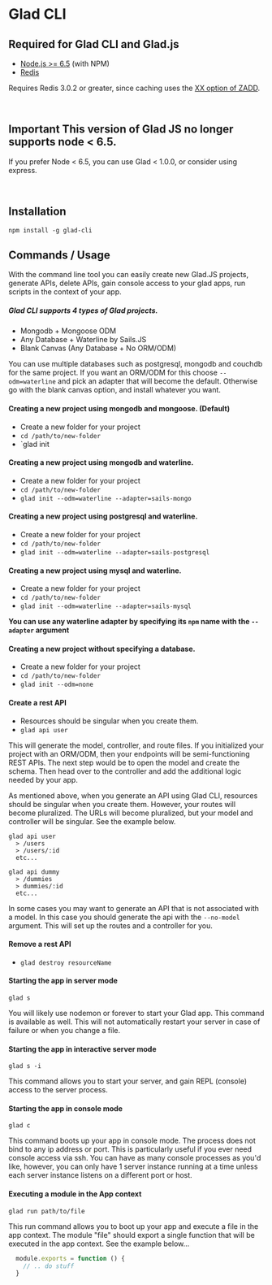 # Glad CLI

## Required for Glad CLI and Glad.js

* [Node.js >= 6.5](http://nodejs.org/) (with NPM)
* [Redis](http://redis.io/)

Requires Redis 3.0.2 or greater, since caching uses the [XX option of ZADD](https://redis.io/commands/zadd#zadd-options-redis-302-or-greater).

<br>

## Important This version of Glad JS no longer supports node < 6.5.

If you prefer Node < 6.5, you can use Glad < 1.0.0, or consider using express.

<br>

## Installation

`npm install -g glad-cli`

## Commands / Usage

With the command line tool you can easily create new Glad.JS projects, generate APIs, delete APIs, gain console access to your glad apps, run
scripts in the context of your app.

##### Glad CLI supports 4 types of Glad projects.

- Mongodb + Mongoose ODM
- Any Database + Waterline by Sails.JS
- Blank Canvas (Any Database + No ORM/ODM)

You can use multiple databases such as postgresql, mongodb and couchdb for the same project.
If you want an ORM/ODM for this choose `--odm=waterline` and pick an adapter that will become the default.
Otherwise go with the blank canvas option, and install whatever you want.


#### Creating a new project using mongodb and mongoose. (Default)

- Create a new folder for your project
- `cd /path/to/new-folder`
- `glad init


#### Creating a new project using mongodb and waterline.

- Create a new folder for your project
- `cd /path/to/new-folder`
- `glad init --odm=waterline --adapter=sails-mongo`


#### Creating a new project using postgresql and waterline.

- Create a new folder for your project
- `cd /path/to/new-folder`
- `glad init --odm=waterline --adapter=sails-postgresql`

#### Creating a new project using mysql and waterline.

- Create a new folder for your project
- `cd /path/to/new-folder`
- `glad init --odm=waterline --adapter=sails-mysql`


**You can use any waterline adapter by specifying its `npm` name with the `--adapter` argument**


#### Creating a new project without specifying a database.

- Create a new folder for your project
- `cd /path/to/new-folder`
- `glad init --odm=none`


#### Create a rest API

- Resources should be singular when you create them.
- `glad api user`

This will generate the model, controller, and route files.
If you initialized your project with an ORM/ODM, then your endpoints will be semi-functioning REST APIs.
The next step would be to open the model and create the schema. Then head over to the controller and add the additional logic needed by your app.

As mentioned above, when you generate an API using Glad CLI, resources should be singular when you create them. However, your routes will become pluralized. The URLs will become pluralized, but your model and controller will be singular. See the example below.

```
glad api user
  > /users
  > /users/:id
  etc...

glad api dummy
  > /dummies
  > dummies/:id
  etc...
```

In some cases you may want to generate an API that is not associated with a model. In this case you should generate the api with the `--no-model` argument. This will set up the routes and a controller for you.


#### Remove a rest API

- `glad destroy resourceName`


#### Starting the app in server mode

`glad s`

You will likely use nodemon or forever to start your Glad app. This command is available as well. This will not automatically restart your server in case of failure or when you change a file.


#### Starting the app in interactive server mode

`glad s -i`

This command allows you to start your server, and gain REPL (console) access to the server process.


#### Starting the app in console mode

`glad c`

This command boots up your app in console mode. The process does not bind to any ip address or port. This is particularly useful if you ever need console access via ssh. You can have as many console processes as you'd like, however, you can only have 1 server instance running at a time unless each server instance listens on a different port or host.

#### Executing a module in the App context

`glad run path/to/file`

This run command allows you to boot up your app and execute a file in the app context.
The module "file" should export a single function that will be executed in the app context.
See the example below...

```js
  module.exports = function () {
    // .. do stuff
  }
```

